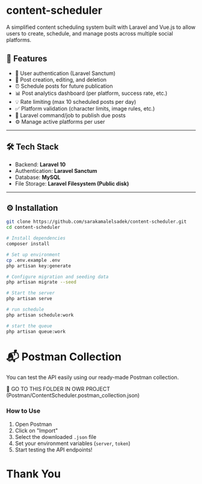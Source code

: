 # content-scheduler

A simplified content scheduling system built with Laravel and Vue.js to allow users to create, schedule, and manage posts across multiple social platforms.

## 🚀 Features

- 🔐 User authentication (Laravel Sanctum)
- 📝 Post creation, editing, and deletion
- ⏰ Schedule posts for future publication
- 📊 Post analytics dashboard (per platform, success rate, etc.)
- 💡 Rate limiting (max 10 scheduled posts per day)
- ✅ Platform validation (character limits, image rules, etc.)
- 🔄 Laravel command/job to publish due posts
- ⚙️ Manage active platforms per user

---

## 🛠️ Tech Stack

- Backend: **Laravel 10**
- Authentication: **Laravel Sanctum**
- Database: **MySQL**
- File Storage: **Laravel Filesystem (Public disk)**

---

## ⚙️ Installation

```bash
git clone https://github.com/sarakamalelsadek/content-scheduler.git
cd content-scheduler

# Install dependencies
composer install

# Set up environment
cp .env.example .env
php artisan key:generate

# Configure migration and seeding data
php artisan migrate --seed

# Start the server
php artisan serve

# run schedule
php artisan schedule:work

# start the queue
php artisan queue:work
```

# 📬 Postman Collection

You can test the API easily using our ready-made Postman collection.

📁 GO TO THIS FOLDER IN OWR PROJECT (Postman/ContentScheduler.postman_collection.json)

### How to Use

1. Open Postman
2. Click on "Import"
3. Select the downloaded `.json` file
4. Set your environment variables (`server`, `token`)
5. Start testing the API endpoints!

# Thank You

